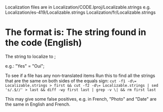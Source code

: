 Localization files are in Localization/CODE.lproj/Localizable.strings
e.g.
Localization/es-419/Localizable.strings
Localization/fr/Localizable.strings

The format is:
The string found in the code (English) 
=
The string to localize to
;

e.g.:
"Yes" = "Oui";

To see if a file has any non-translated items
Run this to find all the strings that are the same on both sides of the equals sign:
`cut -f1 -d\= Localizable.strings > first && cut -f2 -d\= Localizable.strings | sed 's/.$//' > last && diff -wy first last | grep -v \| && rm first last`

This may give some false positives, e.g. in French, "Photo" and "Date" are the same in English and French.
